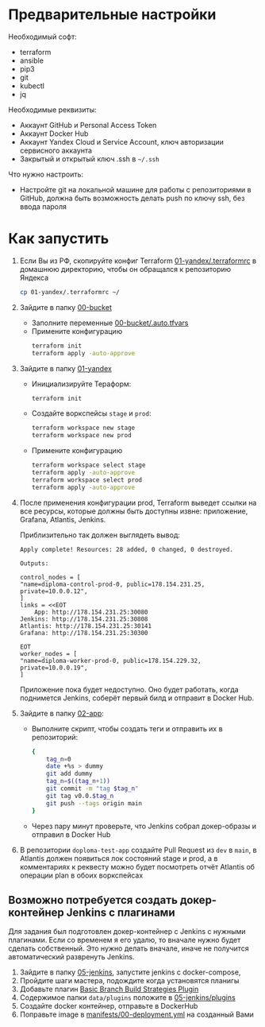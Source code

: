 # Предварительные настройки 

Необходимый софт:
- terraform
- ansible
- pip3
- git
- kubectl
- jq

Необходимые реквизиты:
- Аккаунт GitHub и Personal Access Token
- Аккаунт Docker Hub
- Аккаунт Yandex Cloud и Service Account, ключ авторизации сервисного аккаунта
- Закрытый и открытый ключ .ssh в `~/.ssh`

Что нужно настроить:
- Настройте git на локальной машине для работы с репозиториями в GitHub, должна быть возможность делать push по ключу ssh, без ввода пароля

# Как запустить

1. Если Вы из РФ, скопируйте конфиг Terraform [01-yandex/.terraformrc](01-yandex/.terraformrc) в домашнюю директорию, чтобы он обращался к репозиторию Яндекса
    ```bash
    cp 01-yandex/.terraformrc ~/
    ```
1. Зайдите в папку [00-bucket](00-bucket)
    - Заполните переменные [00-bucket/.auto.tfvars](00-bucket/.auto.tfvars)
    - Примените конфигурацию
        ```bash
        terraform init
        terraform apply -auto-approve
        ```
1. Зайдите в папку [01-yandex](01-yandex)
    - Инициализируйте Тераформ:
        ```bash
        terraform init
        ```
    - Создайте воркспейсы `stage` и `prod`:
        ```bash
        terraform workspace new stage
        terraform workspace new prod
        ```
    - Примените конфигурацию
        ```bash
        terraform workspace select stage 
        terraform apply -auto-approve
        terraform workspace select prod 
        terraform apply -auto-approve
        ```
1. После применения конфигурации prod, Terraform выведет ссылки на все ресурсы, которые должны быть доступны извне: приложение, Grafana, Atlantis, Jenkins.

    Приблизительно так должен выглядеть вывод:
    ```console
    Apply complete! Resources: 28 added, 0 changed, 0 destroyed.

    Outputs:

    control_nodes = [
    "name=diploma-control-prod-0, public=178.154.231.25, private=10.0.0.12",
    ]
    links = <<EOT
        App: http://178.154.231.25:30080
    Jenkins: http://178.154.231.25:30808
    Atlantis: http://178.154.231.25:30141
    Grafana: http://178.154.231.25:30300

    EOT
    worker_nodes = [
    "name=diploma-worker-prod-0, public=178.154.229.32, private=10.0.0.19",
    ]
    ```

    Приложение пока будет недоступно. Оно будет работать, когда поднимется Jenkins, соберёт первый билд и отправит в Docker Hub.

1. Зайдите в папку [02-app](02-app):
    - Выполните скрипт, чтобы создать теги и отправить их в репозиторий:
        ```bash
        {
            tag_n=0
            date +%s > dummy
            git add dummy 
            tag_n=$((tag_n+1))
            git commit -m "tag $tag_n"
            git tag v0.0.$tag_n
            git push --tags origin main
        }
        ```
    - Через пару минут проверьте, что Jenkins собрал докер-образы и отправил в Docker Hub
1. В репозитории `doploma-test-app` создайте Pull Request из `dev` в `main`, в Atlantis должен появиться лок состояний stage и prod, а в комментариях к реквесту можно будет посмотреть отчёт Atlantis об операции plan в обоих воркспейсах

## Возможно потребуется создать докер-контейнер Jenkins с плагинами

Для задания был подготовлен докер-контейнер с Jenkins с нужными плагинами. Если со временем я его удалю, то вначале нужно будет сделать собственный. Это нужно делать вначале, иначе не получится автоматический развренуть Jenkins.

1. Зайдите в папку [05-jenkins](05-jenkins), запустите jenkins с docker-compose, 
1. Пройдите шаги мастера, подождите когда установятся планигы
1. Добавьте плагин [Basic Branch Build Strategies Plugin](https://github.com/jenkinsci/basic-branch-build-strategies-plugin)
1. Содержимое папки `data/plugins` положите в [05-jenkins/plugins](05-jenkins/plugins)
1. Создайте docker контейнер, отправьте в DockerHub
1. Поправьте image в [manifests/00-deployment.yml](manifests/00-deployment.yml) на созданный Вами